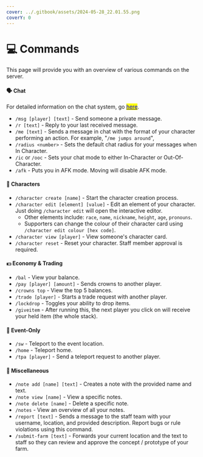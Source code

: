 ```yaml
---
cover: ../.gitbook/assets/2024-05-28_22.01.55.png
coverY: 0
---
```


# 💻 Commands

This page will provide you with an overview of various commands on the server.

#### 🗣️ Chat

For detailed information on the chat system, go [<mark style="color:blue;">here</mark>](chat.md).

* `/msg [player] [text]` - Send someone a private message.
* `/r [text]` - Reply to your last received message.
* `/me [text]` - Sends a message in chat with the format of your character performing an action. For example, "`/me jumps around`",
* `/radius <number>` - Sets the default chat radius for your messages when In Character.
* `/ic` or `/ooc` - Sets your chat mode to either In-Character or Out-Of-Character.
* `/afk` - Puts you in AFK mode. Moving will disable AFK mode.

#### **🧙** Characters

* `/character create [name]` - Start the character creation process.
* `/character edit [element] [value]` - Edit an element of your character. Just doing `/character edit` will open the interactive editor.
  * Other elements include: `race`, `name`, `nickname`, `height`, `age`, `pronouns`.
  * Supporters can change the colour of their character card using `/character edit colour [hex code]`.
* `/character view [player]` - View someone's character card.
* `/character reset` - Reset your character. Staff member approval is required.

#### 💵 Economy & Trading

* `/bal` - View your balance.
* `/pay [player] [amount]` - Sends crowns to another player.
* `/crowns top` - View the top 5 balances.
* `/trade [player]` - Starts a trade request with another player.
* `/lockdrop` - Toggles your ability to drop items.
* `/giveitem` - After running this, the next player you click on will receive your held item (the whole stack).

#### 👥 Event-Only

* `/sw` - Teleport to the event location.
* `/home` - Teleport home.
* `/tpa [player]` - Send a teleport request to another player.

#### 📝 Miscellaneous

* `/note add [name] [text]` - Creates a note with the provided name and text.
* `/note view [name]` - View a specific notes.
* `/note delete [name]` - Delete a specific note.
* `/notes` - View an overview of all your notes.
* `/report [text]` - Sends a message to the staff team with your username, location, and provided description. Report bugs or rule violations using this command.
* `/submit-farm [text]` - Forwards your current location and the text to staff so they can review and approve the concept / prototype of your farm.
